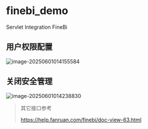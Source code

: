 # finebi_demo
Servlet Integration FineBi

## 用户权限配置

![image-20250601014155584](C:\Users\etjav\AppData\Roaming\Typora\typora-user-images\image-20250601014155584.png)

## 关闭安全管理

![image-20250601014238830](C:\Users\etjav\AppData\Roaming\Typora\typora-user-images\image-20250601014238830.png)

> 其它接口参考
>
> https://help.fanruan.com/finebi/doc-view-63.html
